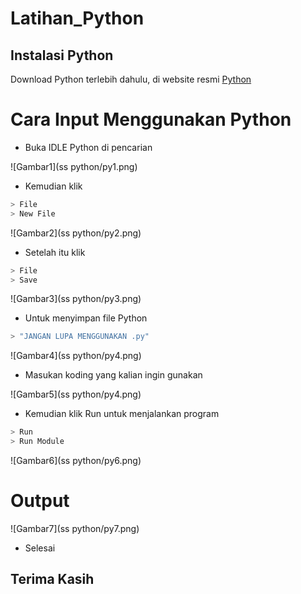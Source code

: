 # Latihan_Python

## Instalasi Python
Download Python terlebih dahulu, di website resmi [Python](https://www.python.org/)

# Cara Input Menggunakan Python
- Buka IDLE Python di pencarian

![Gambar1](ss python/py1.png)

- Kemudian klik 
```bash
> File
> New File
```

![Gambar2](ss python/py2.png)

- Setelah itu klik
```bash
> File
> Save
```

![Gambar3](ss python/py3.png)

- Untuk menyimpan file Python
```bash
> "JANGAN LUPA MENGGUNAKAN .py"
```

![Gambar4](ss python/py4.png)

- Masukan koding yang kalian ingin gunakan

![Gambar5](ss python/py4.png)

- Kemudian klik Run untuk menjalankan program
```bash
> Run
> Run Module
```

![Gambar6](ss python/py6.png)

# Output

![Gambar7](ss python/py7.png)

- Selesai

## Terima Kasih